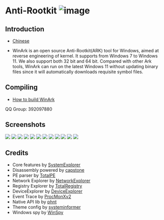# Anti-Rootkit ![image](doc/resources/WinArk.ico)

## Introduction
* [Chinese](doc/README-zh.md)

* WinArk is an open source Anti-Rootkit(ARK) tool for Windows, aimed at reverse engineering of kernel. It supports from Windows 7 to Windows 11. We also support both 32 bit and 64 bit. Compared with other Ark tools, WinArk can run on the latest Windows 11 without updating binary files since it will automatically downloads requisite symbol files.

## Compiling
* [How to build WinArk](doc/build-winark.md)

QQ Group: 392097880

## Screenshots

![](./Untitled%2016.png)
![](./Untitled%2015.png)
![](./Untitled%2014.png)
![](./Untitled%2013.png)
![](./Untitled%2012.png)
![](./Untitled%2011.png)
![](./Untitled%2010.png)
![](./Untitled%209.png)
![](./Untitled%208.png)
![](./Untitled%206.png)
![](./Untitled%205.png)
![](./Untitled%207.png)

## Credits

- Core features by [SystemExplorer](https://github.com/zodiacon/SystemExplorer)
- Disassembly powered by [capstone](https://github.com/capstone-engine/capstone)
- PE parser by [TotalPE](https://github.com/zodiacon/PEParser)
- Network Explorer by [NetworkExplorer](https://github.com/zodiacon/NetworkExplorer)
- Registry Explorer by [TotalRegistry](https://github.com/zodiacon/TotalRegistry)
- DeviceExplorer by [DeviceExplorer](https://github.com/zodiacon/DeviceExplorer)
- Event Trace by [ProcMonXv2](https://github.com/zodiacon/ProcMonXv2)
- Native API lib by [phnt](https://github.com/processhacker/phnt)
- Theme config by [systeminformer](https://github.com/winsiderss/systeminformer)
- Windows spy by [WinSpy](https://github.com/zodiacon/WinSpy)